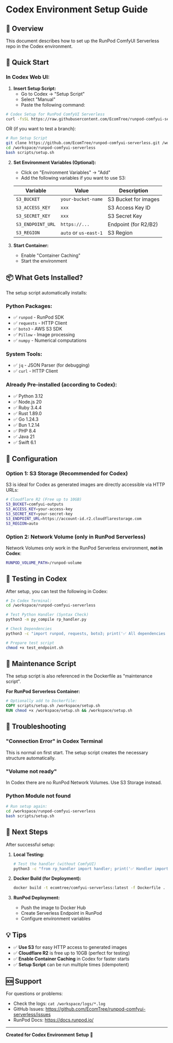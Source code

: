 # Codex Environment Setup Guide

## 🎯 Overview

This document describes how to set up the RunPod ComfyUI Serverless repo in the Codex environment.

## 🚀 Quick Start

### In Codex Web UI:

1. **Insert Setup Script:**
   - Go to Codex → "Setup Script"
   - Select "Manual"
   - Paste the following command:

```bash
# Codex Setup for RunPod ComfyUI Serverless
curl -fsSL https://raw.githubusercontent.com/EcomTree/runpod-comfyui-serverless/main/scripts/setup.sh | bash
```

OR (if you want to test a branch):

```bash
# Run Setup Script
git clone https://github.com/EcomTree/runpod-comfyui-serverless.git /workspace/runpod-comfyui-serverless
cd /workspace/runpod-comfyui-serverless
bash scripts/setup.sh
```

2. **Set Environment Variables (Optional):**
   - Click on "Environment Variables" → "Add"
   - Add the following variables if you want to use S3:

   | Variable | Value | Description |
   |----------|------|--------------|
   | `S3_BUCKET` | `your-bucket-name` | S3 Bucket for images |
   | `S3_ACCESS_KEY` | `xxx` | S3 Access Key ID |
   | `S3_SECRET_KEY` | `xxx` | S3 Secret Key |
   | `S3_ENDPOINT_URL` | `https://...` | Endpoint (for R2/B2) |
   | `S3_REGION` | `auto` or `us-east-1` | S3 Region |

3. **Start Container:**
   - Enable "Container Caching"
   - Start the environment

## 📦 What Gets Installed?

The setup script automatically installs:

### Python Packages:
- ✅ `runpod` - RunPod SDK
- ✅ `requests` - HTTP Client
- ✅ `boto3` - AWS S3 SDK
- ✅ `Pillow` - Image processing
- ✅ `numpy` - Numerical computations

### System Tools:
- ✅ `jq` - JSON Parser (for debugging)
- ✅ `curl` - HTTP Client

### Already Pre-installed (according to Codex):
- ✅ Python 3.12
- ✅ Node.js 20
- ✅ Ruby 3.4.4
- ✅ Rust 1.89.0
- ✅ Go 1.24.3
- ✅ Bun 1.2.14
- ✅ PHP 8.4
- ✅ Java 21
- ✅ Swift 6.1

## 🔧 Configuration

### Option 1: S3 Storage (Recommended for Codex)

S3 is ideal for Codex as generated images are directly accessible via HTTP URLs:

```bash
# Cloudflare R2 (Free up to 10GB)
S3_BUCKET=comfyui-outputs
S3_ACCESS_KEY=your-access-key
S3_SECRET_KEY=your-secret-key
S3_ENDPOINT_URL=https://account-id.r2.cloudflarestorage.com
S3_REGION=auto
```

### Option 2: Network Volume (only in RunPod Serverless)

Network Volumes only work in the RunPod Serverless environment, **not in Codex**:

```bash
RUNPOD_VOLUME_PATH=/runpod-volume
```

## 🧪 Testing in Codex

After setup, you can test the following in Codex:

```bash
# In Codex Terminal:
cd /workspace/runpod-comfyui-serverless

# Test Python Handler (Syntax Check)
python3 -m py_compile rp_handler.py

# Check Dependencies
python3 -c "import runpod, requests, boto3; print('✅ All dependencies available')"

# Prepare test script
chmod +x test_endpoint.sh
```

## 📝 Maintenance Script

The setup script is also referenced in the Dockerfile as "maintenance script".

**For RunPod Serverless Container:**

```dockerfile
# Optionally add to Dockerfile:
COPY scripts/setup.sh /workspace/setup.sh
RUN chmod +x /workspace/setup.sh && /workspace/setup.sh
```

## 🐛 Troubleshooting

### "Connection Error" in Codex Terminal

This is normal on first start. The setup script creates the necessary structure automatically.

### "Volume not ready"

In Codex there are no RunPod Network Volumes. Use S3 Storage instead.

### Python Module not found

```bash
# Run setup again:
cd /workspace/runpod-comfyui-serverless
bash scripts/setup.sh
```

## 🎯 Next Steps

After successful setup:

1. **Local Testing:**
   ```bash
   # Test the handler (without ComfyUI)
   python3 -c "from rp_handler import handler; print('✅ Handler importable')"
   ```

2. **Docker Build (for Deployment):**
   ```bash
   docker build -t ecomtree/comfyui-serverless:latest -f Dockerfile .
   ```

3. **RunPod Deployment:**
   - Push the image to Docker Hub
   - Create Serverless Endpoint in RunPod
   - Configure environment variables

## 💡 Tips

- ✅ **Use S3** for easy HTTP access to generated images
- ✅ **Cloudflare R2** is free up to 10GB (perfect for testing)
- ✅ **Enable Container Caching** in Codex for faster starts
- ✅ **Setup Script** can be run multiple times (idempotent)

## 🆘 Support

For questions or problems:
- Check the logs: `cat /workspace/logs/*.log`
- GitHub Issues: https://github.com/EcomTree/runpod-comfyui-serverless/issues
- RunPod Docs: https://docs.runpod.io/

---

**Created for Codex Environment Setup** 🚀
